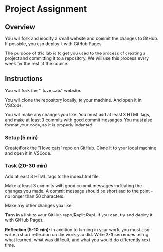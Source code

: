 # Project Assignment

## Overview

You will fork and modify a small website and commit the changes to GitHub. If possible, you can deploy it with GitHub Pages.

The purpose of this lab is to get you used to the process of creating a project and committing it to a repository. We will use this process every week for the rest of the course.

## Instructions

You will fork the "I love cats" website.

You will clone the repository locally, to your machine. And open it in VSCode.

You will make any changes you like. You must add at least 3 HTML tags, and make at least 3 commits with good commit messages. You must also format your code, so it is properly indented.

### Setup (5 min)

Create/Fork the "I love cats" repo on GitHub. Clone it to your local machine and open it in VSCode.

### Task (20-30 min)

Add at least 3 HTML tags to the index.html file.

Make at least 3 commits with good commit messages indicating the changes you made. A commit message should be short and to the point - no longer than 50 characters.

Make any other changes you like.

**Turn in** a link to your GitHub repo/Replit Repl. If you can, try and deploy it with GitHub Pages.

**Reflection (5-10 min):** In addition to turning in your work, you must also write a short reflection on the work you did. Write 3-5 sentences telling what learned, what was difficult, and what you would do differently next time.
